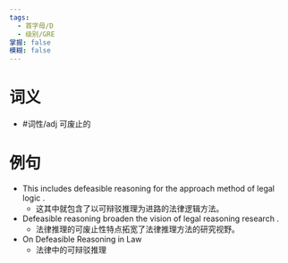 ```yaml
---
tags:
  - 首字母/D
  - 级别/GRE
掌握: false
模糊: false
---
```

# 词义
- #词性/adj  可废止的
# 例句
- This includes defeasible reasoning for the approach method of legal logic .
	- 这其中就包含了以可辩驳推理为进路的法律逻辑方法。
- Defeasible reasoning broaden the vision of legal reasoning research .
	- 法律推理的可废止性特点拓宽了法律推理方法的研究视野。
- On Defeasible Reasoning in Law
	- 法律中的可辩驳推理
